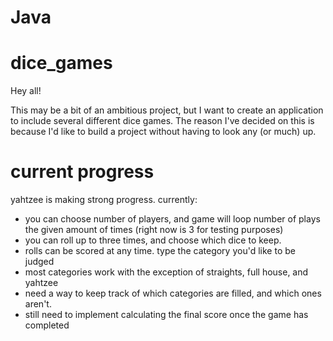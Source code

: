 # Java

# dice_games

Hey all!

This may be a bit of an ambitious project, but I want to create an application to include several different dice games. The reason I've decided on this is because I'd like to build a project without having to look any (or much) up. 

# current progress
yahtzee is making strong progress. currently:

* you can choose number of players, and game will loop number of plays the given amount of times (right now is 3 for testing purposes)
* you can roll up to three times, and choose which dice to keep. 
* rolls can be scored at any time. type the category you'd like to be judged
* most categories work with the exception of straights, full house, and yahtzee
* need a way to keep track of which categories are filled, and which ones aren't. 
* still need to implement calculating the final score once the game has completed


